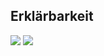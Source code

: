 ## Erklärbarkeit
![](https://asset.cml.dev/9f62ebc24b22413e0edf784563f71b94c4aac047?cml=png)
![](https://asset.cml.dev/82ec7d3b891951dd98693377106769c42b3c8a60?cml=png)
